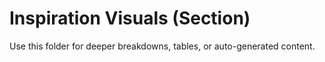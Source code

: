 # Inspiration Visuals (Section)

Use this folder for deeper breakdowns, tables, or auto-generated content.

